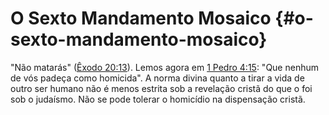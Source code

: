 # O Sexto Mandamento Mosaico {#o-sexto-mandamento-mosaico}

&quot;Não matarás&quot; ([Êxodo 20:13](http://bibliaonline.com.br/acf/ex/20/13)). Lemos agora em [1 Pedro 4:15](http://bibliaonline.com.br/acf/1pe/4/15): &quot;Que nenhum de vós padeça como homicida&quot;. A norma divina quanto a tirar a vida de outro ser humano não é menos estrita sob a revelação cristã do que o foi sob o judaísmo. Não se pode tolerar o homicídio na dispensação cristã.